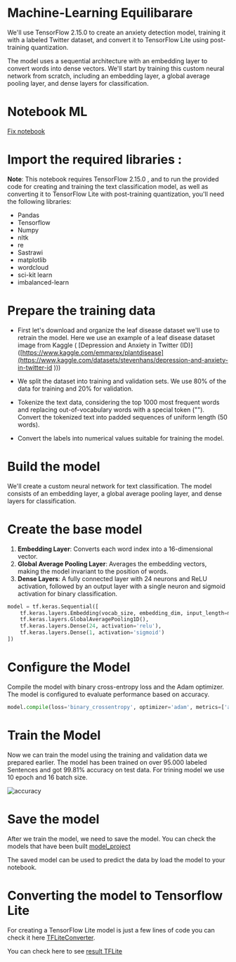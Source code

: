 # Machine-Learning Equilibarare 

We'll use TensorFlow 2.15.0 to create an anxiety detection model, training it with a labeled Twitter dataset, and convert it to TensorFlow Lite using post-training quantization.

The model uses a sequential architecture with an embedding layer to convert words into dense vectors. We'll start by training this custom neural network from scratch, including an embedding layer, a global average pooling layer, and dense layers for classification.

# Notebook ML 
[Fix notebook](Notebook_Equilibrare.ipynb)

# Import the required libraries :
**Note**: This notebook requires TensorFlow 2.15.0 , and to run the provided code for creating and training the text classification model, as well as converting it to TensorFlow Lite with post-training quantization, you'll need the following libraries:

* Pandas
* Tensorflow 
* Numpy
* nltk
* re
* Sastrawi
* matplotlib
* wordcloud
* sci-kit learn
* imbalanced-learn

# Prepare the training data

* First let's download and organize the leaf disease dataset we'll use to retrain the model. Here we use an example of a leaf disease dataset image from Kaggle ( [Depression and Anxiety in Twitter (ID)]([https://www.kaggle.com/emmarex/plantdisease](https://www.kaggle.com/datasets/stevenhans/depression-and-anxiety-in-twitter-id 
))) 
 
 * We split the dataset into training and validation sets. We use 80% of the data for training and 20% for validation.
 
 * Tokenize the text data, considering the top 1000 most frequent words and replacing out-of-vocabulary words with a special token ("<OOV>"). Convert the tokenized text into padded sequences of uniform length (50 words).
 
 * Convert the labels into numerical values suitable for training the model.
  
# Build the model

We'll create a custom neural network for text classification. The model consists of an embedding layer, a global average pooling layer, and dense layers for classification.

# Create the base model

1. **Embedding Layer**: Converts each word index into a 16-dimensional vector.
2. **Global Average Pooling Layer**: Averages the embedding vectors, making the model invariant to the position of words.
3. **Dense Layers**: A fully connected layer with 24 neurons and ReLU activation, followed by an output layer with a single neuron and sigmoid activation for binary classification.

```python
model = tf.keras.Sequential([
    tf.keras.layers.Embedding(vocab_size, embedding_dim, input_length=max_length),
    tf.keras.layers.GlobalAveragePooling1D(),
    tf.keras.layers.Dense(24, activation='relu'),
    tf.keras.layers.Dense(1, activation='sigmoid')
])
```

# Configure the Model 
Compile the model with binary cross-entropy loss and the Adam optimizer. The model is configured to evaluate performance based on accuracy.

```python
model.compile(loss='binary_crossentropy', optimizer='adam', metrics=['accuracy'])
```

# Train the Model 
Now we can train the model using the training and validation data we prepared earlier. The model has been trained on over 95.000 labeled Sentences and got 99.81% accuracy on test data. For trining model we use 10 epoch and 16 batch size.

![accuracy](https://github.com/Equilibrare/Machine-Learning/assets/90241150/5f6b6541-0638-470b-8b74-a3226dd1b30b)

# Save the model
After we train the model, we need to save the model. You can check the models that have been built [model_project](modelEquilibrare.h5)

The saved model can be used to predict the data by load the model to your notebook. 

# Converting the model to Tensorflow Lite

For creating a TensorFlow Lite model is just a few lines of code you can check it here [TFLiteConverter](https://www.tensorflow.org/api_docs/python/tf/lite/TFLiteConverter). 

You can check here to see [result TFLite](model.tflite)
